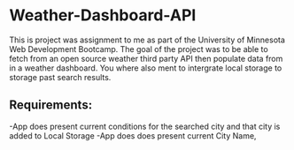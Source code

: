 # Weather-Dashboard-API
 
 This is project was assignment to me as part of the University of Minnesota Web Development Bootcamp.  The goal of the project was to be able to fetch from an open source weather third party API then populate data from in a weather dashboard.  You where also ment to intergrate local storage to storage past search results.  

 ## Requirements:

-App does present current conditions for the searched city and that city is added to Local Storage
-App does does present current City Name, 